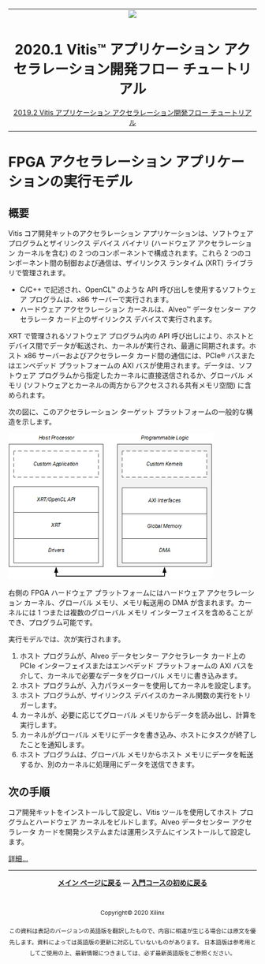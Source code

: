 <table class="sphinxhide">
 <tr>
   <td align="center"><img src="https://www.xilinx.com/content/dam/xilinx/imgs/press/media-kits/corporate/xilinx-logo.png" width="30%"/><h1>2020.1 Vitis™ アプリケーション アクセラレーション開発フロー チュートリアル</h1><a href="https://github.com/Xilinx/Vitis-Tutorials/branches/all">2019.2 Vitis アプリケーション アクセラレーション開発フロー チュートリアル</a></td>
 </tr>
 <tr>
 <td>
 </td>
 </tr>
</table>

# FPGA アクセラレーション アプリケーションの実行モデル

## 概要

Vitis コア開発キットのアクセラレーション アプリケーションは、ソフトウェア プログラムとザイリンクス デバイス バイナリ (ハードウェア アクセラレーション カーネルを含む) の 2 つのコンポーネントで構成されます。これら 2 つのコンポーネント間の制御および通信は、ザイリンクス ランタイム (XRT) ライブラリで管理されます。

* C/C++ で記述され、OpenCL™ のような API 呼び出しを使用するソフトウェア プログラムは、x86 サーバーで実行されます。
* ハードウェア アクセラレーション カーネルは、Alveo™ データセンター アクセラレータ カード上のザイリンクス デバイスで実行されます。

XRT で管理されるソフトウェア プログラム内の API 呼び出しにより、ホストとデバイス間でデータが転送され、カーネルが実行され、最適に同期されます。ホスト x86 サーバーおよびアクセラレータ カード間の通信には、PCIe® バスまたはエンベデッド プラットフォームの AXI バスが使用されます。データは、ソフトウェア プログラムから指定したカーネルに直接送信されるか、グローバル メモリ (ソフトウェアとカーネルの両方からアクセスされる共有メモリ空間) に含められます。

次の図に、このアクセラレーション ターゲット プラットフォームの一般的な構造を示します。

![host\_fpga\_partition\_structure](images/host_fpga_partition_structure.png)

右側の FPGA ハードウェア プラットフォームにはハードウェア アクセラレーション カーネル、グローバル メモリ、メモリ転送用の DMA が含まれます。カーネルには 1 つまたは複数のグローバル メモリ インターフェイスを含めることができ、プログラム可能です。

実行モデルでは、次が実行されます。

1. ホスト プログラムが、Alveo データセンター アクセラレータ カード上の PCIe インターフェイスまたはエンベデッド プラットフォームの AXI バスを介して、カーネルで必要なデータをグローバル メモリに書き込みます。
2. ホスト プログラムが、入力パラメーターを使用してカーネルを設定します。
3. ホスト プログラムが、ザイリンクス デバイスのカーネル関数の実行をトリガーします。
4. カーネルが、必要に応じてグローバル メモリからデータを読み出し、計算を実行します。
5. カーネルがグローバル メモリにデータを書き込み、ホストにタスクが終了したことを通知します。
6. ホスト プログラムは、グローバル メモリからホスト メモリにデータを転送するか、別のカーネルに処理用にデータを送信できます。

## 次の手順

コア開発キットをインストールして設定し、Vitis ツールを使用してホスト プログラムとハードウェア カーネルをビルドします。Alveo データセンター アクセラレータ カードを開発システムまたは運用システムにインストールして設定します。

[詳細...](../alveo-getting-started/README.md) </br>

<hr/>
<p align="center" class="sphinxhide"><b><a href="../../README.md">メイン ページに戻る</a> &mdash; <a href="../../docs/vitis-getting-started/README.md">入門コースの初めに戻る</a></b></p></br><p align="center" class="sphinxhide"><sup>Copyright&copy; 2020 Xilinx</sup></p>

<p align="center"><sup>この資料は表記のバージョンの英語版を翻訳したもので、内容に相違が生じる場合には原文を優先します。資料によっては英語版の更新に対応していないものがあります。
日本語版は参考用としてご使用の上、最新情報につきましては、必ず最新英語版をご参照ください。</sup></p>